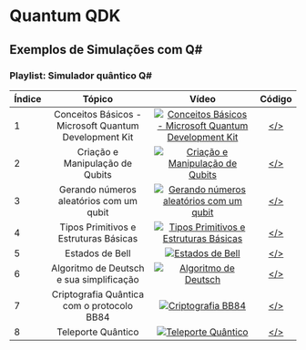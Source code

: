 # Quantum QDK
## Exemplos de Simulações com Q#

### Playlist: Simulador quântico Q#

| Índice | Tópico                               | Vídeo | Código |
| -------|:------------------------------------:|:------:|:------:|
| 1  | Conceitos Básicos - Microsoft Quantum Development Kit| [![Conceitos Básicos - Microsoft Quantum Development Kit](https://img.youtube.com/vi/GY-5SL3AtOM/mqdefault.jpg)](https://youtu.be/GY-5SL3AtOM) | [</>](https://github.com/ReinaldoDiasAbreu/QuantumQDK/tree/master/hello) |
| 2  | Criação e Manipulação de Qubits | [![Criação e Manipulação de Qubits](https://img.youtube.com/vi/C112ckzKMHE/mqdefault.jpg)](https://youtu.be/C112ckzKMHE) | [</>](https://github.com/ReinaldoDiasAbreu/QuantumQDK/tree/master/qubit) |
| 3  | Gerando números aleatórios com um qubit | [![Gerando números aleatórios com um qubit](https://img.youtube.com/vi/x-G8NeR4dpg/mqdefault.jpg)](https://youtu.be/x-G8NeR4dpg) | [</>](https://github.com/ReinaldoDiasAbreu/QuantumQDK/tree/master/gerador) |
| 4  | Tipos Primitivos e Estruturas Básicas | [![Tipos Primitivos e Estruturas Básicas](https://img.youtube.com/vi/xPVdvwGFmJc/mqdefault.jpg)](https://youtu.be/xPVdvwGFmJc) | [</>](https://github.com/ReinaldoDiasAbreu/QuantumQDK/blob/master/variaveis/variaveis.ipynb) |
| 5  | Estados de Bell | [![Estados de Bell](https://img.youtube.com/vi/6-MpLWW0wvI/mqdefault.jpg)](https://youtu.be/6-MpLWW0wvI) | [</>](https://github.com/ReinaldoDiasAbreu/QuantumQDK/blob/master/bell/bell.ipynb) |
| 6  | Algoritmo de Deutsch e sua simplificação | [![Algoritmo de Deutsch](https://img.youtube.com/vi/_nJq3oQ6vWQ/mqdefault.jpg)](https://youtu.be/_nJq3oQ6vWQ) | [</>](https://github.com/ReinaldoDiasAbreu/QuantumQDK/blob/master/deutsch/Deutsch.ipynb) |
| 7  | Criptografia Quântica com o protocolo BB84 | [![Criptografia BB84](https://img.youtube.com/vi/67vnFkHQZgI/mqdefault.jpg)](https://youtu.be/67vnFkHQZgI) | [</>](https://github.com/ReinaldoDiasAbreu/QuantumQDK/blob/master/criptografia/BB84) |
| 8  | Teleporte Quântico | [![Teleporte Quântico](https://img.youtube.com/vi/FA9GBRKQ3do/mqdefault.jpg)](https://youtu.be/FA9GBRKQ3do) | [</>](https://github.com/ReinaldoDiasAbreu/QuantumQDK/blob/master/teleport) |
